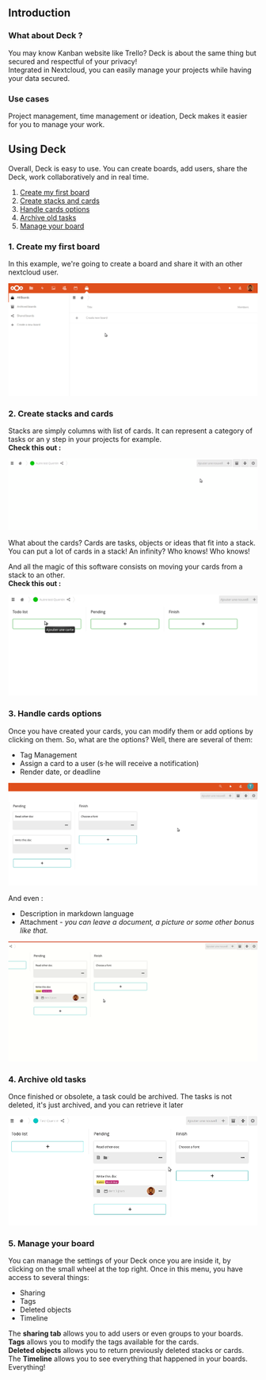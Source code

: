 ## Introduction
### What about Deck ?
You may know Kanban website like Trello? Deck is about the same thing but secured and respectful of your privacy!  
Integrated in Nextcloud, you can easily manage your projects while having your data secured.

### Use cases
Project management, time management or ideation, Deck makes it easier for you to manage your work.

## Using Deck
Overall, Deck is easy to use. You can create boards, add users, share the Deck, work collaboratively and in real time.

1. [Create my first board](#1-create-my-first-board)
2. [Create stacks and cards](#2-create-stacks-and-cards)
3. [Handle cards options](#3-handle-cards-options)
4. [Archive old tasks](#4-archive-old-tasks)
5. [Manage your board](#5-manage-your-board)

### 1. Create my first board
In this example, we're going to create a board and share it with an other nextcloud user.

![Gif for creating boards](resources/gifs/EN_create_board.gif)


### 2. Create stacks and cards
Stacks are simply columns with list of cards. It can represent a category of tasks or an y step in your projects for example.   
**Check this out :**

![Gif for creating columns](resources/gifs/EN_create_columns.gif)

What about the cards? Cards are tasks, objects or ideas that fit into a stack. You can put a lot of cards in a stack! An infinity? Who knows! Who knows!   

And all the magic of this software consists on moving your cards from a stack to an other.  
**Check this out :**

![Gif for creating tasks](resources/gifs/EN_create_task.gif)

### 3. Handle cards options
Once you have created your cards, you can modify them or add options by clicking on them. So, what are the options? Well, there are several of them:

- Tag Management
- Assign a card to a user (s·he will receive a notification)
- Render date, or deadline

![Gif for puting infos on tasks](resources/gifs/EN_put_infos.gif)

And even :

- Description in markdown language
- Attachment - *you can leave a document, a picture or some other bonus like that.*

![Gif for puting infos on tasks 2](resources/gifs/EN_put_infos_2.gif)

### 4. Archive old tasks
Once finished or obsolete, a task could be archived. The tasks is not deleted, it's just archived, and you can retrieve it later

![Gif for puting infos on tasks 2](resources/gifs/EN_archive.gif)

### 5. Manage your board
You can manage the settings of your Deck once you are inside it, by clicking on the small wheel at the top right.
Once in this menu, you have access to several things:

- Sharing
- Tags
- Deleted objects
- Timeline

The **sharing tab** allows you to add users or even groups to your boards.  
**Tags** allows you to modify the tags available for the cards.  
**Deleted objects** allows you to return previously deleted stacks or cards.  
The **Timeline** allows you to see everything that happened in your boards. Everything!

